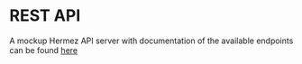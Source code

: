 # REST API

A mockup Hermez API server with documentation of the available endpoints can be found [here](http://167.71.59.190:8001)


